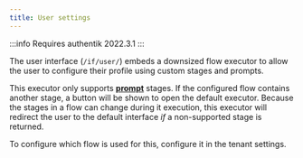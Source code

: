 ```yaml
---
title: User settings
---
```


:::info
Requires authentik 2022.3.1
:::

The user interface (`/if/user/`) embeds a downsized flow executor to allow the user to configure their profile using custom stages and prompts.

This executor only supports [**prompt**](../stages/prompt/) stages. If the configured flow contains another stage, a button will be shown to open the default executor.
Because the stages in a flow can change during it execution, this executor will redirect the user to the default interface *if* a non-supported stage is returned.

To configure which flow is used for this, configure it in the tenant settings.
